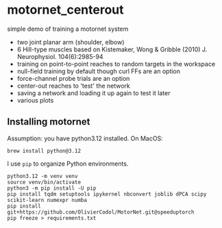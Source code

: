 # motornet_centerout

simple demo of training a motornet system

- two joint planar arm (shoulder, elbow)
- 6 Hill-type muscles based on Kistemaker, Wong & Gribble (2010) J. Neurophysiol. 104(6):2985-94
- training on point-to-point reaches to random targets in the workspace
- null-field training by default though curl FFs are an option
- force-channel probe trials are an option
- center-out reaches to 'test' the network
- saving a network and loading it up again to test it later
- various plots

## Installing motornet

Assumption: you have python3.12 installed. On MacOS:

```{shell}
brew install python@3.12
```

I use `pip` to organize Python environments.

```{shell}
python3.12 -m venv venv
source venv/bin/activate
python3 -m pip install -U pip
pip install tqdm setuptools ipykernel nbconvert joblib dPCA scipy scikit-learn numexpr numba
pip install git+https://github.com/OlivierCodol/MotorNet.git@speeduptorch
pip freeze > requirements.txt
```

